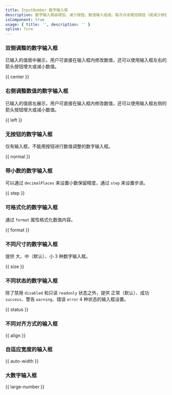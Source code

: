 ```yaml
---
title: InputNumber 数字输入框
description: 数字输入框由增加、减少按钮、数值输入组成。每次点击增加按钮（或减少按钮），数字增长（或减少）的量是恒定的。
isComponent: true
usage: { title: '', description: '' }
spline: form
---
```


### 双侧调整的数字输入框

已输入的值居中展示，用户可直接在输入框内修改数值，还可以使用输入框左右的箭头按钮增大或减小数值。

{{ center }}

### 右侧调整数值的数字输入框

已输入的值居左展示，用户可直接在输入框内修改数值，还可以使用输入框右侧的箭头按钮增大或减小数值。

{{ left }}

### 无按钮的数字输入框

仅有输入框，不能用按钮进行数值调整的数字输入框。

{{ normal }}

### 带小数的数字输入框

可以通过 `decimalPlaces` 来设置小数保留精度，通过 `step` 来设置步进。

{{ step }}

### 可格式化的数字输入框

通过 `format` 属性格式化数值内容。

{{ format }}

### 不同尺寸的数字输入框

提供 大、中（默认）、小 3 种数字输入框。

{{ size }}

### 不同状态的数字输入框

除了禁用 `disabled` 和只读 `readonly` 状态之外，提供 正常（默认）、成功 `success`、警告 `warning`、错误 `error` 4 种状态的输入框设置。

{{ status }}

### 不同对齐方式的输入框

{{ align }}

### 自适应宽度的输入框

{{ auto-width }}

### 大数字输入框

{{ large-number }}
